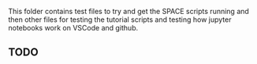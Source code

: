 This folder contains test files to try and get the SPACE scripts running and then other files for testing the tutorial scripts and testing how jupyter notebooks work on VSCode and github.

TODO
- 
